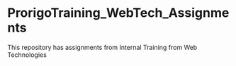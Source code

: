 # ProrigoTraining_WebTech_Assignments
This repository has assignments from Internal Training from Web Technologies
